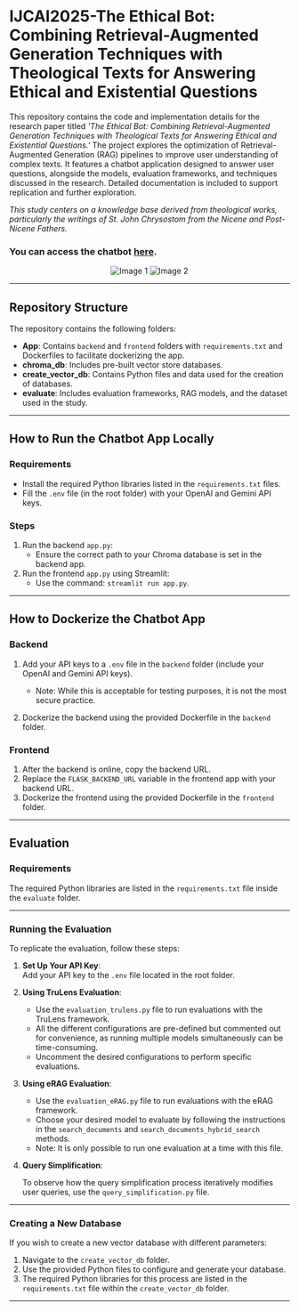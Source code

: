 # IJCAI2025-The Ethical Bot: Combining Retrieval-Augmented Generation Techniques with Theological Texts for Answering Ethical and Existential Questions

This repository contains the code and implementation details for the research paper titled *'The Ethical Bot: Combining Retrieval-Augmented Generation Techniques with Theological Texts for Answering Ethical and Existential Questions.'* The project explores the optimization of Retrieval-Augmented Generation (RAG) pipelines to improve user understanding of complex texts. It features a chatbot application designed to answer user questions, alongside the models, evaluation frameworks, and techniques discussed in the research. Detailed documentation is included to support replication and further exploration.

*This study centers on a knowledge base derived from theological works, particularly the writings of St. John Chrysostom from the Nicene and Post-Nicene Fathers.*

### You can access the chatbot [here](https://ethicalbot-901897769004.europe-west6.run.app/).

<div align="center">
  <img src="https://github.com/user-attachments/assets/222a6a75-b067-4df9-839c-d6166dba028b" alt="Image 1">
  <img src="https://github.com/user-attachments/assets/8a876fd7-eb88-45d8-8681-f8be72aef373" alt="Image 2">
</div>



---

## Repository Structure

The repository contains the following folders:

- **App**: Contains `backend` and `frontend` folders with `requirements.txt` and Dockerfiles to facilitate dockerizing the app.
- **chroma_db**: Includes pre-built vector store databases.
- **create_vector_db**: Contains Python files and data used for the creation of databases.
- **evaluate**: Includes evaluation frameworks, RAG models, and the dataset used in the study.

---

## How to Run the Chatbot App Locally

### Requirements

- Install the required Python libraries listed in the `requirements.txt` files.
- Fill the `.env` file (in the root folder) with your OpenAI and Gemini API keys.

### Steps

1. Run the backend `app.py`:
   - Ensure the correct path to your Chroma database is set in the backend app.
2. Run the frontend `app.py` using Streamlit:
   - Use the command: `streamlit run app.py`.

---

## How to Dockerize the Chatbot App

### Backend

1. Add your API keys to a `.env` file in the `backend` folder (include your OpenAI and Gemini API keys).
   - Note: While this is acceptable for testing purposes, it is not the most secure practice.

2. Dockerize the backend using the provided Dockerfile in the `backend` folder.

### Frontend

1. After the backend is online, copy the backend URL.
2. Replace the `FLASK_BACKEND_URL` variable in the frontend app with your backend URL.
3. Dockerize the frontend using the provided Dockerfile in the `frontend` folder.

---

## Evaluation

### Requirements

The required Python libraries are listed in the `requirements.txt` file inside the `evaluate` folder.

---

### Running the Evaluation

To replicate the evaluation, follow these steps:

1. **Set Up Your API Key**:  
   Add your API key to the `.env` file located in the root folder.  

2. **Using TruLens Evaluation**:  
   - Use the `evaluation_trulens.py` file to run evaluations with the TruLens framework.
   - All the different configurations are pre-defined but commented out for convenience, as running multiple models simultaneously can be time-consuming.
   - Uncomment the desired configurations to perform specific evaluations.

3. **Using eRAG Evaluation**:  
   - Use the `evaluation_eRAG.py` file to run evaluations with the eRAG framework.
   - Choose your desired model to evaluate by following the instructions in the `search_documents` and `search_documents_hybrid_search` methods.
   - Note: It is only possible to run one evaluation at a time with this file.

4. **Query Simplification**:

   To observe how the query simplification process iteratively modifies user queries, use the `query_simplification.py` file.

---

### Creating a New Database

If you wish to create a new vector database with different parameters:

1. Navigate to the `create_vector_db` folder.  
2. Use the provided Python files to configure and generate your database.  
3. The required Python libraries for this process are listed in the `requirements.txt` file within the `create_vector_db` folder.

---
